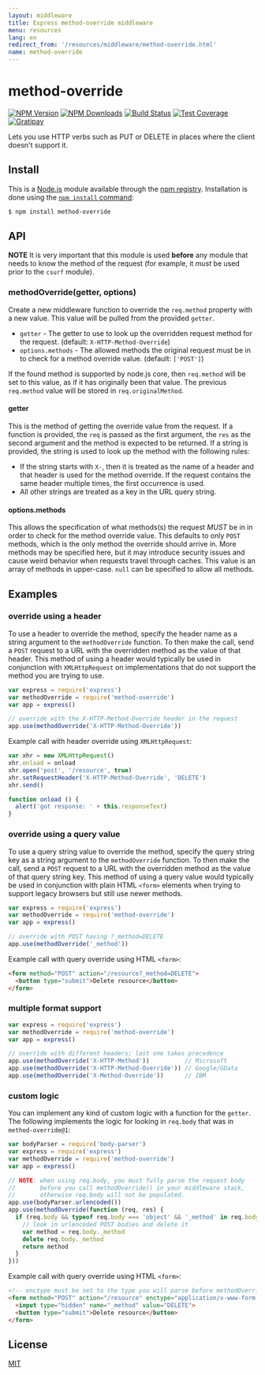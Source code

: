 ```yaml
---
layout: middleware
title: Express method-override middleware
menu: resources
lang: en
redirect_from: '/resources/middleware/method-override.html'
name: method-override
---
```


# method-override

[![NPM Version][npm-image]][npm-url]
[![NPM Downloads][downloads-image]][downloads-url]
[![Build Status][travis-image]][travis-url]
[![Test Coverage][coveralls-image]][coveralls-url]
[![Gratipay][gratipay-image]][gratipay-url]

Lets you use HTTP verbs such as PUT or DELETE in places where the client doesn't support it.

## Install

This is a [Node.js](https://nodejs.org/en/) module available through the
[npm registry](https://www.npmjs.com/). Installation is done using the
[`npm install` command](https://docs.npmjs.com/getting-started/installing-npm-packages-locally):

```sh
$ npm install method-override
```

## API

**NOTE** It is very important that this module is used **before** any module that
needs to know the method of the request (for example, it _must_ be used prior to
the `csurf` module).

### methodOverride(getter, options)

Create a new middleware function to override the `req.method` property with a new
value. This value will be pulled from the provided `getter`.

- `getter` - The getter to use to look up the overridden request method for the request. (default: `X-HTTP-Method-Override`)
- `options.methods` - The allowed methods the original request must be in to check for a method override value. (default: `['POST']`)

If the found method is supported by node.js core, then `req.method` will be set to
this value, as if it has originally been that value. The previous `req.method`
value will be stored in `req.originalMethod`.

#### getter

This is the method of getting the override value from the request. If a function is provided,
the `req` is passed as the first argument, the `res` as the second argument and the method is
expected to be returned. If a string is provided, the string is used to look up the method
with the following rules:

- If the string starts with `X-`, then it is treated as the name of a header and that header
  is used for the method override. If the request contains the same header multiple times, the
  first occurrence is used.
- All other strings are treated as a key in the URL query string.

#### options.methods

This allows the specification of what methods(s) the request *MUST* be in in order to check for
the method override value. This defaults to only `POST` methods, which is the only method the
override should arrive in. More methods may be specified here, but it may introduce security
issues and cause weird behavior when requests travel through caches. This value is an array
of methods in upper-case. `null` can be specified to allow all methods.

## Examples

### override using a header

To use a header to override the method, specify the header name
as a string argument to the `methodOverride` function. To then make
the call, send  a `POST` request to a URL with the overridden method
as the value of that header. This method of using a header would
typically be used in conjunction with `XMLHttpRequest` on implementations
that do not support the method you are trying to use.

```js
var express = require('express')
var methodOverride = require('method-override')
var app = express()

// override with the X-HTTP-Method-Override header in the request
app.use(methodOverride('X-HTTP-Method-Override'))
```

Example call with header override using `XMLHttpRequest`:

<!-- eslint-env browser -->

```js
var xhr = new XMLHttpRequest()
xhr.onload = onload
xhr.open('post', '/resource', true)
xhr.setRequestHeader('X-HTTP-Method-Override', 'DELETE')
xhr.send()

function onload () {
  alert('got response: ' + this.responseText)
}
```

### override using a query value

To use a query string value to override the method, specify the query
string key as a string argument to the `methodOverride` function. To
then make the call, send  a `POST` request to a URL with the overridden
method as the value of that query string key. This method of using a
query value would typically be used in conjunction with plain HTML
`<form>` elements when trying to support legacy browsers but still use
newer methods.

```js
var express = require('express')
var methodOverride = require('method-override')
var app = express()

// override with POST having ?_method=DELETE
app.use(methodOverride('_method'))
```

Example call with query override using HTML `<form>`:

```html
<form method="POST" action="/resource?_method=DELETE">
  <button type="submit">Delete resource</button>
</form>
```

### multiple format support

```js
var express = require('express')
var methodOverride = require('method-override')
var app = express()

// override with different headers; last one takes precedence
app.use(methodOverride('X-HTTP-Method'))          // Microsoft
app.use(methodOverride('X-HTTP-Method-Override')) // Google/GData
app.use(methodOverride('X-Method-Override'))      // IBM
```

### custom logic

You can implement any kind of custom logic with a function for the `getter`. The following
implements the logic for looking in `req.body` that was in `method-override@1`:

```js
var bodyParser = require('body-parser')
var express = require('express')
var methodOverride = require('method-override')
var app = express()

// NOTE: when using req.body, you must fully parse the request body
//       before you call methodOverride() in your middleware stack,
//       otherwise req.body will not be populated.
app.use(bodyParser.urlencoded())
app.use(methodOverride(function (req, res) {
  if (req.body && typeof req.body === 'object' && '_method' in req.body) {
    // look in urlencoded POST bodies and delete it
    var method = req.body._method
    delete req.body._method
    return method
  }
}))
```

Example call with query override using HTML `<form>`:

```html
<!-- enctype must be set to the type you will parse before methodOverride() -->
<form method="POST" action="/resource" enctype="application/x-www-form-urlencoded">
  <input type="hidden" name="_method" value="DELETE">
  <button type="submit">Delete resource</button>
</form>
```

## License

[MIT](LICENSE)

[npm-image]: https://img.shields.io/npm/v/method-override.svg
[npm-url]: https://npmjs.org/package/method-override
[travis-image]: https://img.shields.io/travis/expressjs/method-override/master.svg
[travis-url]: https://travis-ci.org/expressjs/method-override
[coveralls-image]: https://img.shields.io/coveralls/expressjs/method-override/master.svg
[coveralls-url]: https://coveralls.io/r/expressjs/method-override?branch=master
[downloads-image]: https://img.shields.io/npm/dm/method-override.svg
[downloads-url]: https://npmjs.org/package/method-override
[gratipay-image]: https://img.shields.io/gratipay/dougwilson.svg
[gratipay-url]: https://www.gratipay.com/dougwilson/
</div>
